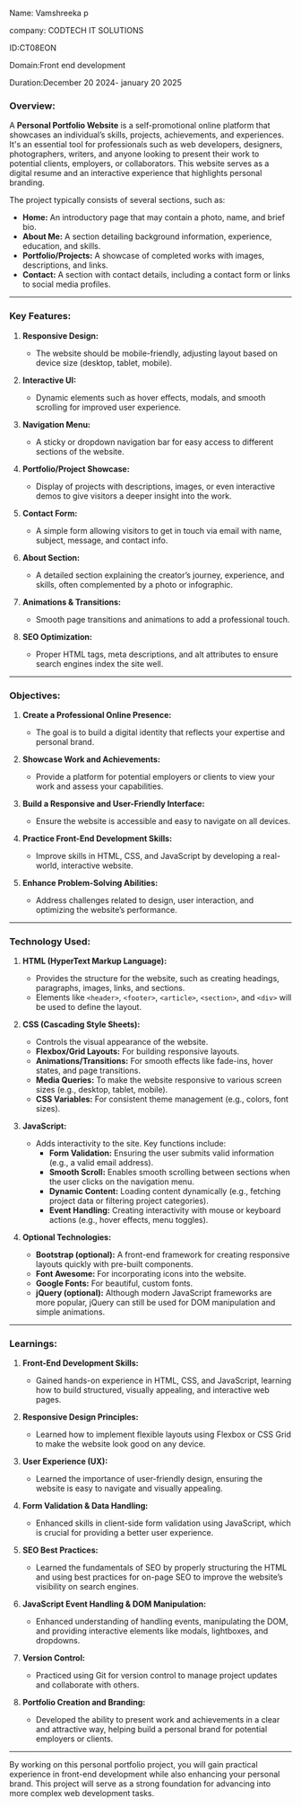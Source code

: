 Name: Vamshreeka p

company: CODTECH IT SOLUTIONS

ID:CT08EON

Domain:Front end development

Duration:December 20 2024- january 20 2025

### Overview:

A **Personal Portfolio Website** is a self-promotional online platform that showcases an individual’s skills, projects, achievements, and experiences. It's an essential tool for professionals such as web developers, designers, photographers, writers, and anyone looking to present their work to potential clients, employers, or collaborators. This website serves as a digital resume and an interactive experience that highlights personal branding.

The project typically consists of several sections, such as:
- **Home:** An introductory page that may contain a photo, name, and brief bio.
- **About Me:** A section detailing background information, experience, education, and skills.
- **Portfolio/Projects:** A showcase of completed works with images, descriptions, and links.
- **Contact:** A section with contact details, including a contact form or links to social media profiles.

---

### Key Features:

1. **Responsive Design:**
   - The website should be mobile-friendly, adjusting layout based on device size (desktop, tablet, mobile).
  
2. **Interactive UI:**
   - Dynamic elements such as hover effects, modals, and smooth scrolling for improved user experience.

3. **Navigation Menu:**
   - A sticky or dropdown navigation bar for easy access to different sections of the website.

4. **Portfolio/Project Showcase:**
   - Display of projects with descriptions, images, or even interactive demos to give visitors a deeper insight into the work.

5. **Contact Form:**
   - A simple form allowing visitors to get in touch via email with name, subject, message, and contact info.

6. **About Section:**
   - A detailed section explaining the creator’s journey, experience, and skills, often complemented by a photo or infographic.

7. **Animations & Transitions:**
   - Smooth page transitions and animations to add a professional touch.

8. **SEO Optimization:**
   - Proper HTML tags, meta descriptions, and alt attributes to ensure search engines index the site well.

---

### Objectives:

1. **Create a Professional Online Presence:**
   - The goal is to build a digital identity that reflects your expertise and personal brand.

2. **Showcase Work and Achievements:**
   - Provide a platform for potential employers or clients to view your work and assess your capabilities.

3. **Build a Responsive and User-Friendly Interface:**
   - Ensure the website is accessible and easy to navigate on all devices.

4. **Practice Front-End Development Skills:**
   - Improve skills in HTML, CSS, and JavaScript by developing a real-world, interactive website.

5. **Enhance Problem-Solving Abilities:**
   - Address challenges related to design, user interaction, and optimizing the website’s performance.

---

### Technology Used:

1. **HTML (HyperText Markup Language):**
   - Provides the structure for the website, such as creating headings, paragraphs, images, links, and sections.
   - Elements like `<header>`, `<footer>`, `<article>`, `<section>`, and `<div>` will be used to define the layout.

2. **CSS (Cascading Style Sheets):**
   - Controls the visual appearance of the website.
   - **Flexbox/Grid Layouts:** For building responsive layouts.
   - **Animations/Transitions:** For smooth effects like fade-ins, hover states, and page transitions.
   - **Media Queries:** To make the website responsive to various screen sizes (e.g., desktop, tablet, mobile).
   - **CSS Variables:** For consistent theme management (e.g., colors, font sizes).

3. **JavaScript:**
   - Adds interactivity to the site. Key functions include:
     - **Form Validation:** Ensuring the user submits valid information (e.g., a valid email address).
     - **Smooth Scroll:** Enables smooth scrolling between sections when the user clicks on the navigation menu.
     - **Dynamic Content:** Loading content dynamically (e.g., fetching project data or filtering project categories).
     - **Event Handling:** Creating interactivity with mouse or keyboard actions (e.g., hover effects, menu toggles).

4. **Optional Technologies:**
   - **Bootstrap (optional):** A front-end framework for creating responsive layouts quickly with pre-built components.
   - **Font Awesome:** For incorporating icons into the website.
   - **Google Fonts:** For beautiful, custom fonts.
   - **jQuery (optional):** Although modern JavaScript frameworks are more popular, jQuery can still be used for DOM manipulation and simple animations.

---

### Learnings:

1. **Front-End Development Skills:**
   - Gained hands-on experience in HTML, CSS, and JavaScript, learning how to build structured, visually appealing, and interactive web pages.

2. **Responsive Design Principles:**
   - Learned how to implement flexible layouts using Flexbox or CSS Grid to make the website look good on any device.

3. **User Experience (UX):**
   - Learned the importance of user-friendly design, ensuring the website is easy to navigate and visually appealing.

4. **Form Validation & Data Handling:**
   - Enhanced skills in client-side form validation using JavaScript, which is crucial for providing a better user experience.

5. **SEO Best Practices:**
   - Learned the fundamentals of SEO by properly structuring the HTML and using best practices for on-page SEO to improve the website’s visibility on search engines.

6. **JavaScript Event Handling & DOM Manipulation:**
   - Enhanced understanding of handling events, manipulating the DOM, and providing interactive elements like modals, lightboxes, and dropdowns.

7. **Version Control:**
   - Practiced using Git for version control to manage project updates and collaborate with others.

8. **Portfolio Creation and Branding:**
   - Developed the ability to present work and achievements in a clear and attractive way, helping build a personal brand for potential employers or clients.

---

By working on this personal portfolio project, you will gain practical experience in front-end development while also enhancing your personal brand. This project will serve as a strong foundation for advancing into more complex web development tasks.
